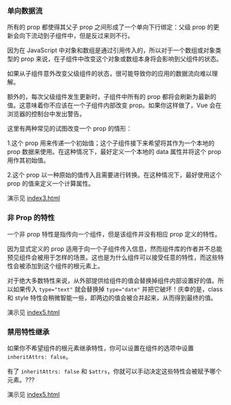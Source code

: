 ### 单向数据流

所有的 prop 都使得其父子 prop 之间形成了一个单向下行绑定：父级 prop 的更新会向下流动到子组件中，但是反过来则不行。

因为在 JavaScript 中对象和数组是通过引用传入的，所以对于一个数组或对象类型的 prop 来说，在子组件中改变这个对象或数组本身将会影响到父组件的状态。

如果从子组件意外改变父级组件的状态，很可能导致你的应用的数据流向难以理解。

额外的，每次父级组件发生更新时，子组件中所有的 prop 都将会刷新为最新的值。这意味着你不应该在一个子组件内部改变 prop。如果你这样做了，Vue 会在浏览器的控制台中发出警告。

这里有两种常见的试图改变一个 prop 的情形：

1.这个 prop 用来传递一个初始值；这个子组件接下来希望将其作为一个本地的 prop 数据来使用。在这种情况下，最好定义一个本地的 data 属性并将这个 prop 用作其初始值。

2.这个 prop 以一种原始的值传入且需要进行转换。在这种情况下，最好使用这个 prop 的值来定义一个计算属性。

演示见 <a href="./index3.html">index3.html</a>

### 非 Prop 的特性

一个非 prop 特性是指传向一个组件，但是该组件并没有相应 prop 定义的特性。

因为显式定义的 prop 适用于向一个子组件传入信息，然而组件库的作者并不总能预见组件会被用于怎样的场景。这也是为什么组件可以接受任意的特性，而这些特性会被添加到这个组件的根元素上。

对于绝大多数特性来说，从外部提供给组件的值会替换掉组件内部设置好的值。所以如果传入 `type="text"` 就会替换掉 `type="date"` 并把它破坏！庆幸的是，class 和 style 特性会稍微智能一些，即两边的值会被合并起来，从而得到最终的值。

演示见 <a href="./index5.html">index5.html</a>

### 禁用特性继承

如果你不希望组件的根元素继承特性，你可以设置在组件的选项中设置 `inheritAttrs: false`。

有了 `inheritAttrs: false` 和 `$attrs`，你就可以手动决定这些特性会被赋予哪个元素。???

演示见 <a href="./index5.html">index5.html</a>